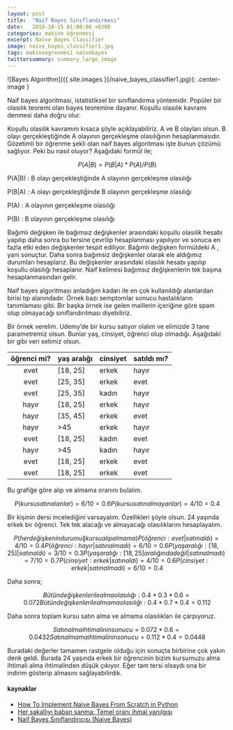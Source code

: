 ```yaml
---
layout: post
title:  "Naif Bayes Sınıflandırması"
date:   2018-10-15 01:00:00 +0300
categories: makine öğrenmesi
excerpt: Naive Bayes Classifier
image: naive_bayes_classifier1.jpg
tags: makineogrenmesi naivebayes
twittersummary: summary_large_image
---
```

![Bayes Algorithm]({{ site.images }}/naive_bayes_classifier1.jpg){: .center-image }

Naif bayes algoritması, istatistiksel bir sınıflandırma yöntemidir. Popüler bir olasılık teoremi olan bayes teoremine dayanır. Koşullu olasılık kavramı denmesi daha doğru olur.

Koşullu olasılık kavramını kısaca şöyle açıklayabiliriz. A ve B olayları olsun.
B olayı gerçekleştiğinde A olayının gerçekleşme olasılığının hesaplanmasıdır. Gözetimli bir öğrenme şekli olan naif bayes algoritması işte bunun çözümü sağlıyor. Peki bu nasıl oluyor? Aşağıdaki formül ile;


```math
P(A|B) = P(B|A) * P(A) / P(B)  
```


P(A\|B)  : B olayı gerçekleştiğinde A olayının gerçekleşme olasılığı

P(B\|A) : A olayı gerçekleştiğinde B olayının gerçekleşme olasılığı

P(A) : A olayının gerçekleşme olasılığı

P(B) : B olayının gerçekleşme olasılığı

Bağımlı değişken ile bağımsız değişkenler arasındaki koşullu olasılık hesabı yapılıp daha sonra bu tersine çevrilip hesaplanması yapılıyor ve sonuca en fazla etki eden değişkenler tespit ediliyor.
Bağımlı değişken formüldeki A , yani sonuçtur. Daha sonra bağımsız değişkenler olarak ele aldığımız durumları hesaplarız. Bu değişkenler arasındaki olasılık hesabı yapılıp koşullu olasılığı hesaplanır. Naif kelimesi bağımsız değişkenlerin tek başına hesaplanmasından gelir.

Naif bayes algoritması anladığım kadarı ile en çok kullanıldığı alanlardan birisi tıp alanındadır. Örnek bazı semptomlar sonucu hastalıkların tanımlaması gibi. Bir başka örnek ise gelen maillerin içeriğine göre spam olup olmayacağı sınıflandırılması diyebiliriz.

Bir örnek verelim. Udemy’de bir kursu satıyor olalım ve elimizde 3 tane parametremiz olsun. Bunlar yaş, cinsiyet, öğrenci olup olmadığı.
Aşağıdaki bir gibi veri setimiz olsun.

| öğrenci mi? | yaş aralığı | cinsiyet | satıldı mı? |
|:-----------:|-------------|----------|-------------|
|     evet    | [18, 25]    | erkek    | hayır       |
|     evet    | [25, 35]    | erkek    | evet        |
|     evet    | [25, 35]    | kadın    | hayır       |
|    hayır    | [18, 25]    | erkek    | hayır       |
|    hayır    | [35, 45]    | erkek    | evet        |
|    hayır    | >45         | erkek    | hayır       |
|     evet    | [18, 25]    | kadın    | evet        |
|    hayır    | >45         | kadın    | hayır       |
|     evet    | [18, 25]    | erkek    | evet        |
|     evet    | [18, 25]    | erkek    | evet        |

Bu grafiğe göre alıp ve almama oranını bulalım.
```math
P(kursu satın alanlar) = 6/10 = 0.6
P(kursu satın almayanlar) = 4/10 = 0.4
```
Bir kişinin dersi incelediğini varsayalım. Özellikleri şöyle olsun.
24 yaşında erkek bir öğrenci.
Tek tek alacağı ve almayacağı olasılıklarını hesaplayalım.

```math
P(her değişkenin durumu \| kursu alıp almama)  
P(öğrenci: evet | satın aldı) 	= 4/10 = 0.4
P(öğrenci: hayır | satın almadı) = 6/10 = 0.6
P(yaş aralığı: [18,25] | satın aldı) = 3/10 = 0.3
P(yaş aralığı: [18,25] aralığında değil | satın almadı) = 7/10 = 0.7
P(cinsiyet: erkek | satın aldı) = 4/10 = 0.6
P(cinsiyet: erkek | satın almadı) = 6/10 = 0.4
```
Daha sonra;
```math
Bütün değişkenler ile alma olasılığı: 0.4 * 0.3 * 0.6 = 0.072
Bütün değişkenler ile almama olasılığı: 0.4 * 0.7 * 0.4 = 0.112
```
Daha sonra toplam kursu satın alma ve almama olasılıkları ile çarpıyoruz.

```math
Satın alma ihtimalinin sonucu = 0.072 * 0.6 = 0.0432  
Satın almama ihtimalinin sonucu = 0.112 * 0.4 = 0.0448  
```
Buradaki değerler tamamen rastgele olduğu için sonuçta birbirine çok yakın denk geldi. Burada 24 yaşında erkek bir öğrencinin bizim kursumuzu alma ihtimali alma ihtimalinden düşük çıkıyor. Eğer tam tersi olsaydı ona bir indirim gösterip almasını sağlayabilirdik.

#### kaynaklar
* [How To Implement Naive Bayes From Scratch in Python](https://machinelearningmastery.com/naive-bayes-classifier-scratch-python/)
* [Her sakallıyı baban sanma: Temel oranı ihmal yanılgısı](https://yalansavar.org/2016/08/05/her-sakalliyi-baban-sanma-temel-orani-ihmal-yanilgisi/)
* [Naif Bayes Sınıflandırıcısı (Naive Bayes)](http://bilgisayarkavramlari.sadievrenseker.com/2013/02/08/naif-bayes-siniflandiricisi-naive-bayes/)
